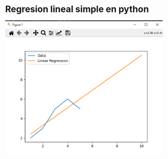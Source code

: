 # Regresion lineal simple en python

![Screen](https://github.com/santiago120600/Regresion-lineal-simple/blob/main/screen.png)
